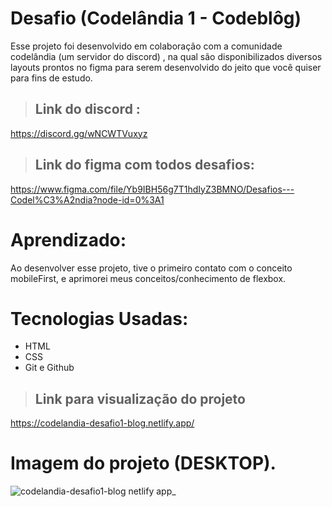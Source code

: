 # Desafio (Codelândia 1 - Codeblôg)
Esse projeto foi desenvolvido em colaboração com a comunidade codelândia (um servidor do discord) , na qual são disponibilizados diversos layouts prontos no figma para serem desenvolvido do jeito que você quiser para fins de estudo.

>## Link do discord : 
https://discord.gg/wNCWTVuxyz
>## Link do figma com todos desafios: 
https://www.figma.com/file/Yb9IBH56g7T1hdIyZ3BMNO/Desafios---Codel%C3%A2ndia?node-id=0%3A1

# Aprendizado:
Ao desenvolver esse projeto, tive o primeiro contato com o conceito mobileFirst, e aprimorei meus conceitos/conhecimento de flexbox.

# Tecnologias Usadas:
- HTML
- CSS 
- Git e Github

>## Link para visualização do projeto
https://codelandia-desafio1-blog.netlify.app/


# Imagem do projeto (DESKTOP).

![codelandia-desafio1-blog netlify app_](https://user-images.githubusercontent.com/102332042/190523761-1eefe30f-6e46-4a7c-a2cc-c8fb33d1c4fa.png)



